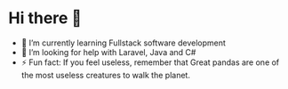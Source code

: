 # Hi there 👋

- 🌱 I’m currently learning Fullstack software development
- 🤔 I’m looking for help with Laravel, Java and C#
- ⚡ Fun fact: If you feel useless, remember that Great pandas are one of the most useless creatures to walk the planet.
